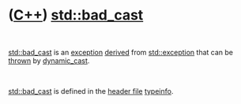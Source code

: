 
 

 

 

 

 

([C++](Cpp.md)) [std::bad\_cast](CppBad_cast.md)
==================================================

 

[std::bad\_cast](CppBad_cast.md) is an [exception](CppException.md)
[derived](CppDerivedClass.md) from [std::exception](CppException.md)
that can be [thrown](CppThrow.md) by
[dynamic\_cast](CppDynamic_cast.md).

 

[std::bad\_cast](CppBad_cast.md) is defined in the [header
file](CppHeaderFile.md) [typeinfo](CppTypeinfoH.md).

 

 

 

 

 

 

